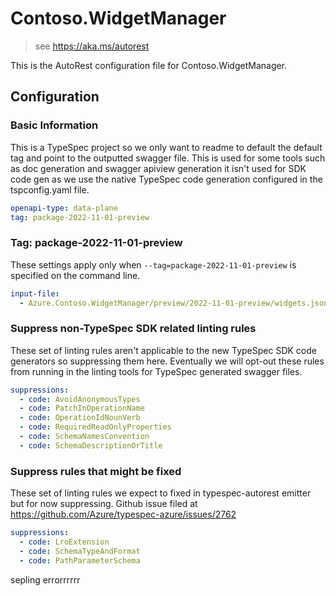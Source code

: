# Contoso.WidgetManager

> see https://aka.ms/autorest

This is the AutoRest configuration file for Contoso.WidgetManager.

## Configuration

### Basic Information

This is a TypeSpec project so we only want to readme to default the default tag and point to the outputted swagger file.
This is used for some tools such as doc generation and swagger apiview generation it isn't used for SDK code gen as we
use the native TypeSpec code generation configured in the tspconfig.yaml file.

```yaml
openapi-type: data-plane
tag: package-2022-11-01-preview
```

### Tag: package-2022-11-01-preview

These settings apply only when `--tag=package-2022-11-01-preview` is specified on the command line.

```yaml $(tag) == 'package-2022-11-01-preview'
input-file:
  - Azure.Contoso.WidgetManager/preview/2022-11-01-preview/widgets.json
```

### Suppress non-TypeSpec SDK related linting rules

These set of linting rules aren't applicable to the new TypeSpec SDK code generators so suppressing them here. Eventually we will
opt-out these rules from running in the linting tools for TypeSpec generated swagger files.

``` yaml
suppressions:
  - code: AvoidAnonymousTypes
  - code: PatchInOperationName
  - code: OperationIdNounVerb
  - code: RequiredReadOnlyProperties
  - code: SchemaNamesConvention
  - code: SchemaDescriptionOrTitle
```

### Suppress rules that might be fixed

These set of linting rules we expect to fixed in typespec-autorest emitter but for now suppressing.
Github issue filed at https://github.com/Azure/typespec-azure/issues/2762

``` yaml
suppressions:
  - code: LroExtension
  - code: SchemaTypeAndFormat
  - code: PathParameterSchema
```

sepling errorrrrrr
